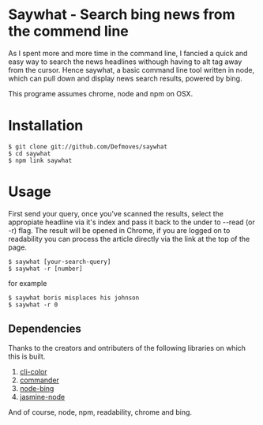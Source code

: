 Saywhat - Search bing news from the commend line
==================================================

As I spent more and more time in the command line, I fancied a quick and easy way to search the news headlines withough having to alt tag away from the cursor. Hence saywhat, a basic command line tool written in node, which can pull down and display news search results, powered by bing. 

This programe assumes chrome, node and npm on OSX.

# Installation
```
$ git clone git://github.com/Defmoves/saywhat
$ cd saywhat
$ npm link saywhat
```

# Usage

First send your query, once you've scanned the results, select the appropiate headline via it's index and pass it back to the under to --read (or -r) flag. The result will be opened in Chrome, if you are logged on to readability you can process the article directly via the link at the top of the page.

```
$ saywhat [your-search-query]
$ saywhat -r [number]
```

for example

```
$ saywhat boris misplaces his johnson
$ saywhat -r 0
```

Dependencies
--------------------------------------

Thanks to the creators and ontributers of the following libraries on which this is built.

1. [cli-color](https://github.com/medikoo/cli-color)
2. [commander](https://github.com/visionmedia/commander.js)
3. [node-bing](https://github.com/thinkphp/node-bing)
4. [jasmine-node](https://github.com/mhevery/jasmine-node)

And of course, node, npm, readability, chrome and bing.